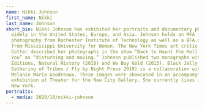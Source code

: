```yaml
---
name: Nikki Johnson
first_name: Nikki
last_name: Johnson
short_bio: Nikki Johnson has exhibited her portraits and documentary photographs
  widely in the United States, Europe, and Asia. Johnson holds an MFA in
  photography from Rochester Institute of Technology as well as a BFA degree
  from Mississippi University for Women. The New York Times art critic Holland
  Cotter described her photographs in the show “Back to Haunt the Hell out of
  You” as “disturbing and moving.” Johnson published two monographs with Maekask
  Editions, Natural History (2010) and We Buy Gold (2013). Black Jelly (A
  Gathering of Tribes / Fly by Night Press 2019) is a collaboration with poet
  Melanie Maria Goodreaux. These images were showcased in an accompanying
  exhibition at Theater for the New City Gallery. She currently lives in Harlem,
  New York.
portraits:
  - media: 2020/10/nikki-johnson
---
```

